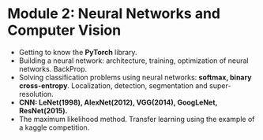 # Module 2: Neural Networks and Computer Vision

- Getting to know the **PyTorch** library.
- Building a neural network: architecture, training, optimization of neural networks. BackProp.
- Solving classification problems using neural networks: **softmax, binary cross-entropy**. Localization, detection, segmentation and super-resolution.
- **CNN: LeNet(1998), AlexNet(2012), VGG(2014), GoogLeNet, ResNet(2015).**
- The maximum likelihood method. Transfer learning using the example of a kaggle competition.
